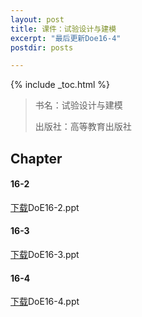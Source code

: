 ```yaml
---
layout: post
title: 课件：试验设计与建模
excerpt: "最后更新Doe16-4"
postdir: posts

---
```


{% include _toc.html %}

> 书名：试验设计与建模
> 
> 出版社：高等教育出版社

## Chapter

#### 16-2

[下载](http://mathsatscu.101010.io/downloads2/试验设计与建模/DoE16-2.ppt)DoE16-2.ppt

#### 16-3

[下载](http://mathsatscu.101010.io/downloads2/试验设计与建模/DoE16-3.ppt)DoE16-3.ppt

#### 16-4

[下载](http://mathsatscu.101010.io/downloads2/试验设计与建模/DoE16-4.ppt)DoE16-4.ppt
  
